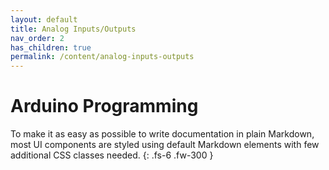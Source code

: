 ```yaml
---
layout: default
title: Analog Inputs/Outputs
nav_order: 2
has_children: true
permalink: /content/analog-inputs-outputs
---
```


# Arduino Programming

To make it as easy as possible to write documentation in plain Markdown, most UI components are styled using default Markdown elements with few additional CSS classes needed.
{: .fs-6 .fw-300 }
